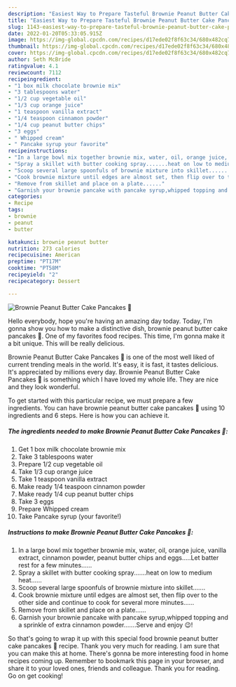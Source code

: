 ```yaml
---
description: "Easiest Way to Prepare Tasteful Brownie Peanut Butter Cake Pancakes 🥞"
title: "Easiest Way to Prepare Tasteful Brownie Peanut Butter Cake Pancakes 🥞"
slug: 1143-easiest-way-to-prepare-tasteful-brownie-peanut-butter-cake-pancakes
date: 2022-01-20T05:33:05.915Z
image: https://img-global.cpcdn.com/recipes/d17ede02f8f63c34/680x482cq70/brownie-peanut-butter-cake-pancakes-recipe-main-photo.jpg
thumbnail: https://img-global.cpcdn.com/recipes/d17ede02f8f63c34/680x482cq70/brownie-peanut-butter-cake-pancakes-recipe-main-photo.jpg
cover: https://img-global.cpcdn.com/recipes/d17ede02f8f63c34/680x482cq70/brownie-peanut-butter-cake-pancakes-recipe-main-photo.jpg
author: Seth McBride
ratingvalue: 4.1
reviewcount: 7112
recipeingredient:
- "1 box milk chocolate brownie mix"
- "3 tablespoons water"
- "1/2 cup vegetable oil"
- "1/3 cup orange juice"
- "1 teaspoon vanilla extract"
- "1/4 teaspoon cinnamon powder"
- "1/4 cup peanut butter chips"
- "3 eggs"
- " Whipped cream"
- " Pancake syrup your favorite"
recipeinstructions:
- "In a large bowl mix together brownie mix, water, oil, orange juice, vanilla extract, cinnamon powder, peanut butter chips and eggs.....Let batter rest for a few minutes......"
- "Spray a skillet with butter cooking spray.......heat on low to medium heat......"
- "Scoop several large spoonfuls of brownie mixture into skillet......."
- "Cook brownie mixture until edges are almost set, then flip over to the other side and continue to cook for several more minutes......"
- "Remove from skillet and place on a plate......"
- "Garnish your brownie pancake with pancake syrup,whipped topping and a sprinkle of extra cinnamon powder.......Serve and enjoy 😉!"
categories:
- Recipe
tags:
- brownie
- peanut
- butter

katakunci: brownie peanut butter 
nutrition: 273 calories
recipecuisine: American
preptime: "PT17M"
cooktime: "PT58M"
recipeyield: "2"
recipecategory: Dessert

---
```



![Brownie Peanut Butter Cake Pancakes 🥞](https://img-global.cpcdn.com/recipes/d17ede02f8f63c34/680x482cq70/brownie-peanut-butter-cake-pancakes-recipe-main-photo.jpg)

Hello everybody, hope you're having an amazing day today. Today, I'm gonna show you how to make a distinctive dish, brownie peanut butter cake pancakes 🥞. One of my favorites food recipes. This time, I'm gonna make it a bit unique. This will be really delicious.

Brownie Peanut Butter Cake Pancakes 🥞 is one of the most well liked of current trending meals in the world. It's easy, it is fast, it tastes delicious. It's appreciated by millions every day. Brownie Peanut Butter Cake Pancakes 🥞 is something which I have loved my whole life. They are nice and they look wonderful.




To get started with this particular recipe, we must prepare a few ingredients. You can have brownie peanut butter cake pancakes 🥞 using 10 ingredients and 6 steps. Here is how you can achieve it.

<!--inarticleads1-->

##### The ingredients needed to make Brownie Peanut Butter Cake Pancakes 🥞:

1. Get 1 box milk chocolate brownie mix
1. Take 3 tablespoons water
1. Prepare 1/2 cup vegetable oil
1. Take 1/3 cup orange juice
1. Take 1 teaspoon vanilla extract
1. Make ready 1/4 teaspoon cinnamon powder
1. Make ready 1/4 cup peanut butter chips
1. Take 3 eggs
1. Prepare  Whipped cream
1. Take  Pancake syrup (your favorite!)




<!--inarticleads2-->

##### Instructions to make Brownie Peanut Butter Cake Pancakes 🥞:

1. In a large bowl mix together brownie mix, water, oil, orange juice, vanilla extract, cinnamon powder, peanut butter chips and eggs.....Let batter rest for a few minutes......
1. Spray a skillet with butter cooking spray.......heat on low to medium heat......
1. Scoop several large spoonfuls of brownie mixture into skillet.......
1. Cook brownie mixture until edges are almost set, then flip over to the other side and continue to cook for several more minutes......
1. Remove from skillet and place on a plate......
1. Garnish your brownie pancake with pancake syrup,whipped topping and a sprinkle of extra cinnamon powder.......Serve and enjoy 😉!




So that's going to wrap it up with this special food brownie peanut butter cake pancakes 🥞 recipe. Thank you very much for reading. I am sure that you can make this at home. There's gonna be more interesting food in home recipes coming up. Remember to bookmark this page in your browser, and share it to your loved ones, friends and colleague. Thank you for reading. Go on get cooking!
